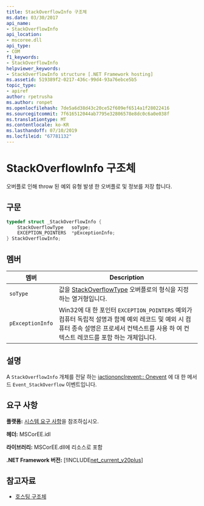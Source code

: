 ```yaml
---
title: StackOverflowInfo 구조체
ms.date: 03/30/2017
api_name:
- StackOverflowInfo
api_location:
- mscoree.dll
api_type:
- COM
f1_keywords:
- StackOverflowInfo
helpviewer_keywords:
- StackOverflowInfo structure [.NET Framework hosting]
ms.assetid: 519389f2-0217-436c-99d4-93a76ebce5b5
topic_type:
- apiref
author: rpetrusha
ms.author: ronpet
ms.openlocfilehash: 7de5a6d38d43c20ce52f609ef6514a1f28022416
ms.sourcegitcommit: 7f616512044ab7795e32806578e8dc0c6a0e038f
ms.translationtype: MT
ms.contentlocale: ko-KR
ms.lasthandoff: 07/10/2019
ms.locfileid: "67781132"
---
```

# <a name="stackoverflowinfo-structure"></a>StackOverflowInfo 구조체
오버플로 인해 throw 된 예외 유형 발생 한 오버플로 및 정보를 저장 합니다.  
  
## <a name="syntax"></a>구문  
  
```cpp  
typedef struct _StackOverflowInfo {  
    StackOverflowType   soType;  
    EXCEPTION_POINTERS  *pExceptionInfo;  
} StackOverflowInfo;  
```  
  
## <a name="members"></a>멤버  
  
|멤버|Description|  
|------------|-----------------|  
|`soType`|값을 [StackOverflowType](../../../../docs/framework/unmanaged-api/hosting/stackoverflowtype-enumeration.md) 오버플로의 형식을 지정 하는 열거형입니다.|  
|`pExceptionInfo`|Win32에 대 한 포인터 `EXCEPTION_POINTERS` 예외가 컴퓨터 독립적 설명과 함께 예외 레코드 및 예외 시 컴퓨터 종속 설명은 프로세서 컨텍스트를 사용 하 여 컨텍스트 레코드를 포함 하는 개체입니다.|  
  
## <a name="remarks"></a>설명  
 A `StackOverflowInfo` 개체를 전달 하는 [iactiononclrevent:: Onevent](../../../../docs/framework/unmanaged-api/hosting/iactiononclrevent-onevent-method.md) 에 대 한 메서드 `Event_StackOverflow` 이벤트입니다.  
  
## <a name="requirements"></a>요구 사항  
 **플랫폼:** [시스템 요구 사항](../../../../docs/framework/get-started/system-requirements.md)을 참조하십시오.  
  
 **헤더:** MSCorEE.idl  
  
 **라이브러리:** MSCorEE.dll에 리소스로 포함  
  
 **.NET Framework 버전:** [!INCLUDE[net_current_v20plus](../../../../includes/net-current-v20plus-md.md)]  
  
## <a name="see-also"></a>참고자료

- [호스팅 구조체](../../../../docs/framework/unmanaged-api/hosting/hosting-structures.md)
